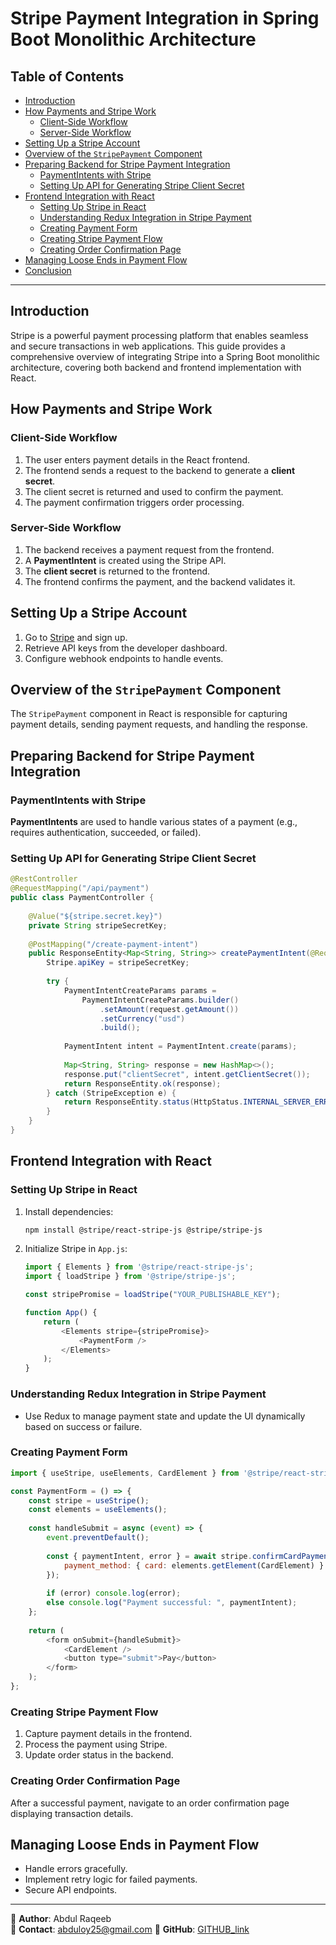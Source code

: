 # Stripe Payment Integration in Spring Boot Monolithic Architecture

## Table of Contents

- [Introduction](#introduction)
- [How Payments and Stripe Work](#how-payments-and-stripe-work)
  - [Client-Side Workflow](#client-side-workflow)
  - [Server-Side Workflow](#server-side-workflow)
- [Setting Up a Stripe Account](#setting-up-a-stripe-account)
- [Overview of the `StripePayment` Component](#overview-of-the-stripepayment-component)
- [Preparing Backend for Stripe Payment Integration](#preparing-backend-for-stripe-payment-integration)
  - [PaymentIntents with Stripe](#paymentintents-with-stripe)
  - [Setting Up API for Generating Stripe Client Secret](#setting-up-api-for-generating-stripe-client-secret)
- [Frontend Integration with React](#frontend-integration-with-react)
  - [Setting Up Stripe in React](#setting-up-stripe-in-react)
  - [Understanding Redux Integration in Stripe Payment](#understanding-redux-integration-in-stripe-payment)
  - [Creating Payment Form](#creating-payment-form)
  - [Creating Stripe Payment Flow](#creating-stripe-payment-flow)
  - [Creating Order Confirmation Page](#creating-order-confirmation-page)
- [Managing Loose Ends in Payment Flow](#managing-loose-ends-in-payment-flow)
- [Conclusion](#conclusion)

---

## Introduction
Stripe is a powerful payment processing platform that enables seamless and secure transactions in web applications. This guide provides a comprehensive overview of integrating Stripe into a Spring Boot monolithic architecture, covering both backend and frontend implementation with React.

## How Payments and Stripe Work

### Client-Side Workflow
1. The user enters payment details in the React frontend.
2. The frontend sends a request to the backend to generate a **client secret**.
3. The client secret is returned and used to confirm the payment.
4. The payment confirmation triggers order processing.

### Server-Side Workflow
1. The backend receives a payment request from the frontend.
2. A **PaymentIntent** is created using the Stripe API.
3. The **client secret** is returned to the frontend.
4. The frontend confirms the payment, and the backend validates it.

## Setting Up a Stripe Account
1. Go to [Stripe](https://stripe.com/) and sign up.
2. Retrieve API keys from the developer dashboard.
3. Configure webhook endpoints to handle events.

## Overview of the `StripePayment` Component
The `StripePayment` component in React is responsible for capturing payment details, sending payment requests, and handling the response.

## Preparing Backend for Stripe Payment Integration

### PaymentIntents with Stripe
**PaymentIntents** are used to handle various states of a payment (e.g., requires authentication, succeeded, or failed).

### Setting Up API for Generating Stripe Client Secret
```java
@RestController
@RequestMapping("/api/payment")
public class PaymentController {
    
    @Value("${stripe.secret.key}")
    private String stripeSecretKey;
    
    @PostMapping("/create-payment-intent")
    public ResponseEntity<Map<String, String>> createPaymentIntent(@RequestBody PaymentRequest request) {
        Stripe.apiKey = stripeSecretKey;
        
        try {
            PaymentIntentCreateParams params =
                PaymentIntentCreateParams.builder()
                    .setAmount(request.getAmount())
                    .setCurrency("usd")
                    .build();
            
            PaymentIntent intent = PaymentIntent.create(params);
            
            Map<String, String> response = new HashMap<>();
            response.put("clientSecret", intent.getClientSecret());
            return ResponseEntity.ok(response);
        } catch (StripeException e) {
            return ResponseEntity.status(HttpStatus.INTERNAL_SERVER_ERROR).build();
        }
    }
}
```

## Frontend Integration with React

### Setting Up Stripe in React
1. Install dependencies:
   ```sh
   npm install @stripe/react-stripe-js @stripe/stripe-js
   ```
2. Initialize Stripe in `App.js`:
   ```js
   import { Elements } from '@stripe/react-stripe-js';
   import { loadStripe } from '@stripe/stripe-js';
   
   const stripePromise = loadStripe("YOUR_PUBLISHABLE_KEY");
   
   function App() {
       return (
           <Elements stripe={stripePromise}>
               <PaymentForm />
           </Elements>
       );
   }
   ```

### Understanding Redux Integration in Stripe Payment
- Use Redux to manage payment state and update the UI dynamically based on success or failure.

### Creating Payment Form
```js
import { useStripe, useElements, CardElement } from '@stripe/react-stripe-js';

const PaymentForm = () => {
    const stripe = useStripe();
    const elements = useElements();
    
    const handleSubmit = async (event) => {
        event.preventDefault();
        
        const { paymentIntent, error } = await stripe.confirmCardPayment(clientSecret, {
            payment_method: { card: elements.getElement(CardElement) }
        });
        
        if (error) console.log(error);
        else console.log("Payment successful: ", paymentIntent);
    };
    
    return (
        <form onSubmit={handleSubmit}>
            <CardElement />
            <button type="submit">Pay</button>
        </form>
    );
};
```

### Creating Stripe Payment Flow
1. Capture payment details in the frontend.
2. Process the payment using Stripe.
3. Update order status in the backend.

### Creating Order Confirmation Page
After a successful payment, navigate to an order confirmation page displaying transaction details.

## Managing Loose Ends in Payment Flow
- Handle errors gracefully.
- Implement retry logic for failed payments.
- Secure API endpoints.

---

📍 **Author**: Abdul Raqeeb  
📧 **Contact**: abduloy25@gmail.com 
🔗 **GitHub**: [GITHUB_link](https://github.com/Abddev-rqb)